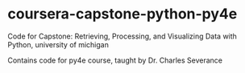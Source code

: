 # coursera-capstone-python-py4e
Code for Capstone: Retrieving, Processing, and Visualizing Data with Python, university of michigan

Contains code for py4e course, taught by Dr. Charles Severance
